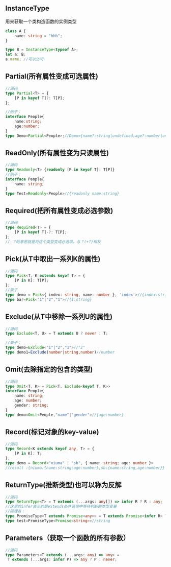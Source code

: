 ## InstanceType
用来获取一个类构造函数的实例类型
```typescript
class A {
	name: string = "hhh";
}

type B = InstanceType<typeof A>;
let a: B;
a.name; //可以访问

```
## Partial(所有属性变成可选属性)
```typescript
//源码
type Partial<T> = {
    [P in keyof T]?: T[P];
};
```
```typescript
//例子：
interface People{
    name:string;
    age:number;
}
type Demo=Partial<People>;//Demo={name?:string|undefined;age?:number|undefined}
```
## ReadOnly(所有属性变为只读属性)
```typescript
//源码
type Readonly<T> {readonly [P in keyof T]: T[P]}
//例子：
interface People{
    name: string;
}
type Test=Readonly<People>//{readonly name:string}
```
## Required(把所有属性变成必选参数)
```typescript
//源码
type Required<T> = {
    [P in keyof T]-?: T[P];
};
//-？的意思就是将这个类型变成必选项，与？(+?)相反
```
## Pick(从T中取出一系列K的属性)
```typescript
//源码
type Pick<T, K extends keyof T> = {
    [P in K]: T[P];
};
//栗子
type demo = Pick<{ index: string, name: number }, 'index'>//{index:string}
type bar=Pick<"1"|"2","1">//{1:string}
```
## Exclude(从T中移除一系列U的属性)
```typescript
//源码
type Exclude<T, U> = T extends U ? never : T;
```

```typescript
//栗子：
type demo=Exclude<"1"|"2","1">//"2"
type demo1=Exclude(number|string,number)//number
```
## Omit(去除指定的包含的类型)
```typescript
//源码
type Omit<T, K> = Pick<T, Exclude<keyof T, K>>
interface People{
    name: string;
    age: number;
    gender: string;
}
type demo=Omit<People,"name"|"gender">//{age:number}
```

## Record(标记对象的key-value)
```typescript
//源码
type Record<K extends keyof any, T> = {
    [P in K]: T;
};
type demo = Record<"niuma" | "sb", { name: string; age: number }>
//result :{niuma:{name:string;age:number},sb:{name:string,age:number}}
```

## ReturnType(推断类型)也可以称为反解
```typescript
//源码
type ReturnType<T> = T extends (...args: any[]) => infer R ? R : any;
//这里的infer表示的是extends条件语句中等待判断的类型变量
//同理有：
type PromiseType<T extends Promise<any>> = T extends Promise<infer R> ? R : never;
type test=PromiseType<Promise<string>>//string
```

## Parameters（获取一个函数的所有参数）
```typescript
//源码
type Parameters<T extends (...args: any) => any> =
 T extends (...args: infer P) => any ? P : never;
```